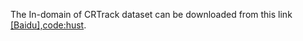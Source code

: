 The In-domain of CRTrack dataset can be downloaded from this link [[Baidu],code:hust](https://pan.baidu.com/s/1NsnEvomHIgM2xy9OsOyvPg?pwd=hust).
